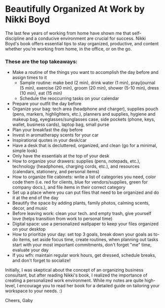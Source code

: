 # Beautifully Organized At Work by Nikki Boyd

The last few years of working from home have shown me that self-discipline and a conducive environment are crucial for success. Nikki Boyd's book offers essential tips to stay organized, productive, and content whether you're working from home, in the office, or on the go. 

### These are the top takeaways:
- Make a routine of the things you want to accomplish the day before and assign times to it
  - Sample routine: make bed (2 min), drink water (1 min), pray/journal (5 min), exercise (20 min), groom (20 min), shower (5-10 min), dress (10 min), eat (15 min)
  - Schedule the reoccurring tasks on your calendar
- Prepare your outfit the day before
- Organize your bag: tech area (headphone and charger), supplies pouch (pens, markers, highlighters, etc.), planners and supplies, hygiene and makeup bag, eyeglasses/sunglasses case, side pockets (phone, keys, wallet, business cards), laptop bag, small purse
- Plan your breakfast the day before
- Invest in aromatherapy scents for your car
- Inspirational quotes in your desk/car
- Have a desk that is decluttered, organized, and clean (go for a minimal, simple look)
- Only have the essentials at the top of your desk
- How to organize your drawers: supplies (pens, notepads, etc.), technology (headphones, charging cords, etc.), and resources (calendars, stationery, and personal items)
- How to organize file cabinets: write a list of categories you need, color code them (i.e. red for clients, blue for vendors/supplies, green for company docs.), and file items in their correct category
- Set up a place where you can put files that need to be organized and do it at the end of the day
- Beautify the space by adding plants, family photos, calming scents, decor, and music
- Before leaving work: clean your tech. and empty trash, give yourself love (helps transition from work to personal time)
- Digital space: use a personalized wallpaper to keep your files organized on your desktop
- How to prioritize your day: set top 3 goals, break down your goals as to-do items, set aside focus time, create routines, when planning out tasks start with your most important commitments, don't forget "me" time, evaluate your day
- If you wfh: maintain regular work hours, get dressed, schedule breaks, and don't forget to socialize!

Initially, I was skeptical about the concept of an organizing business consultant, but after reading Nikki's book, I realized the importance of creating a personalized work environment. While my notes are quite high-level, I encourage you to read her book for a detailed guide on tailoring your workspace to your needs. :)

Cheers,
Gaby
